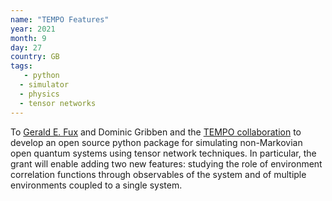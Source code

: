 ```yaml
---
name: "TEMPO Features"
year: 2021
month: 9
day: 27
country: GB
tags:
   - python
  - simulator
  - physics
  - tensor networks
---
```

To [Gerald E. Fux](https://twitter.com/fuxgerald) and Dominic Gribben and the [TEMPO collaboration](https://github.com/tempoCollaboration/TimeEvolvingMPO) to develop an open source python package for simulating non-Markovian open quantum systems using tensor network techniques. In particular, the grant will enable adding two new features: studying the role of environment correlation functions through observables of the system and of multiple environments coupled to a single system.
